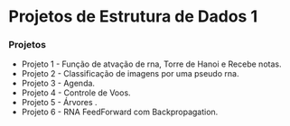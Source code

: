 # Projetos de Estrutura de Dados 1


### Projetos

* Projeto 1 - Função de atvação de rna, Torre de Hanoi e Recebe notas.
* Projeto 2 - Classificação de imagens por uma pseudo rna.
* Projeto 3 - Agenda.
* Projeto 4 - Controle de Voos.
* Projeto 5 - Árvores .
* Projeto 6 - RNA FeedForward com Backpropagation.
